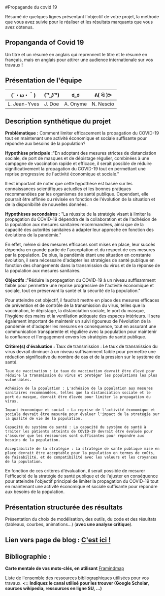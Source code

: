 #Propagande du covid 19

Résumé de quelques lignes présentant l'objectif de votre projet, la méthode que vous avez suivie pour le réaliser et les résultats marquants que vous avez obtenus.

## Propanganda of Covid 19

Un titre et un résumé en anglais qui reprennent le titre et le résumé en français, mais en anglais pour attirer une audience internationale sur vos travaux !

## Présentation de l'équipe


|(´・ω・｀)| ( ͡° ͜ʖ ͡°) | ಠ_ಠ | ᕕ( ᐛ )ᕗ |
|-----|--|--|--|
| L. Jean-Yves | J. Doe | A. Onyme  | N. Nescio  |



## Description synthétique du projet

**Problématique :** Comment limiter efficacement la propagation du COVID-19 tout en maintenant une activité économique et sociale suffisante pour répondre aux besoins de la population?

**Hypothèse principale :**"En adoptant des mesures strictes de distanciation sociale, de port de masques et de dépistage régulier, combinées à une campagne de vaccination rapide et efficace, il serait possible de réduire significativement la propagation du COVID-19 tout en permettant une reprise progressive de l'activité économique et sociale."

Il est important de noter que cette hypothèse est basée sur les connaissances scientifiques actuelles et les bonnes pratiques recommandées par les organismes de santé publique. Cependant, elle pourrait être affinée ou révisée en fonction de l'évolution de la situation et de la disponibilité de nouvelles données.

**Hypothèses secondaires :** "La réussite de la stratégie visant à limiter la propagation du COVID-19 dépendra de la collaboration et de l'adhésion de la population aux mesures sanitaires recommandées, ainsi que de la capacité des autorités sanitaires à adapter leur approche en fonction des évolutions de la pandémie."

En effet, même si des mesures efficaces sont mises en place, leur succès dépendra en grande partie de l'acceptation et du respect de ces mesures par la population. De plus, la pandémie étant une situation en constante évolution, il sera nécessaire d'adapter les stratégies de santé publique en fonction des changements dans la transmission du virus et de la réponse de la population aux mesures sanitaires.

**Objectifs :**"Réduire la propagation du COVID-19 à un niveau suffisamment faible pour permettre une reprise progressive de l'activité économique et sociale, tout en préservant la santé et la sécurité de la population."

Pour atteindre cet objectif, il faudrait mettre en place des mesures efficaces de prévention et de contrôle de la transmission du virus, telles que la vaccination, le dépistage, la distanciation sociale, le port du masque, l'hygiène des mains et la ventilation adéquate des espaces intérieurs. Il sera également important de maintenir un suivi rigoureux de l'évolution de la pandémie et d'adapter les mesures en conséquence, tout en assurant une communication transparente et régulière avec la population pour maintenir la confiance et l'engagement envers les stratégies de santé publique.

**Critère(s) d'évaluation :** 
Taux de transmission : Le taux de transmission du virus devrait diminuer à un niveau suffisamment faible pour permettre une réduction significative du nombre de cas et de la pression sur le système de santé.

    Taux de vaccination : Le taux de vaccination devrait être élevé pour réduire la transmission du virus et protéger les populations les plus vulnérables.

    Adhésion de la population : L'adhésion de la population aux mesures sanitaires recommandées, telles que la distanciation sociale et le port du masque, devrait être élevée pour limiter la propagation du virus.

    Impact économique et social : La reprise de l'activité économique et sociale devrait être mesurée pour évaluer l'impact de la stratégie sur la qualité de vie de la population.

    Capacité du système de santé : La capacité du système de santé à traiter les patients atteints de COVID-19 devrait être évaluée pour s'assurer que les ressources sont suffisantes pour répondre aux besoins de la population.

    Acceptabilité de la stratégie : La stratégie de santé publique mise en place devrait être acceptable pour la population en termes de coûts, de faisabilité, et de compatibilité avec les valeurs et les croyances de la population.

En fonction de ces critères d'évaluation, il serait possible de mesurer l'efficacité de la stratégie de santé publique et de l'ajuster en conséquence pour atteindre l'objectif principal de limiter la propagation du COVID-19 tout en maintenant une activité économique et sociale suffisante pour répondre aux besoins de la population.

## Présentation structurée des résultats

Présentation du choix de modélisation, des outils, du code et des résultats (tableaux, courbes, animations...) (**avec une analyse critique**).

## Lien vers page de blog : <a href="blog.md"> C'est ici ! </a>

## Bibliographie :

**Carte mentale de vos mots-clés, en utilisant** <a href="https://framindmap.org/mindmaps/index.html">Framindmap </a> 

Liste de l'ensemble des ressources bibliographiques utilisées pour vos travaux. **<= Indiquez le canal utilisé pour les trouver (Google Scholar, sources wikipedia, ressources en ligne SU, ...)**
